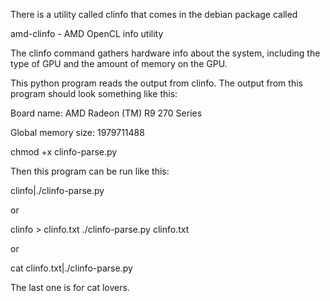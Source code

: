There is a utility called clinfo that comes in the debian package called

amd-clinfo - AMD OpenCL info utility


The clinfo command gathers hardware info about the system, including the
type of GPU and the amount of memory on the GPU.


This python program reads the output from clinfo.
The output from this program should look something like this:

Board name: AMD Radeon (TM) R9 270 Series

Global memory size: 1979711488


chmod +x clinfo-parse.py

Then this program can be run like this:

clinfo|./clinfo-parse.py

or

clinfo > clinfo.txt
./clinfo-parse.py clinfo.txt


or 

cat clinfo.txt|./clinfo-parse.py

The last one is for cat lovers.
